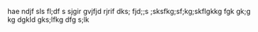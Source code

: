 hae ndjf sls fl;df s sjgir gvjfjd rjrif dks;  fjd;;s ;sksfkg;sf;kg;skflgkkg fgk gk;g kg dgkld gks;lfkg dfg s;lk
